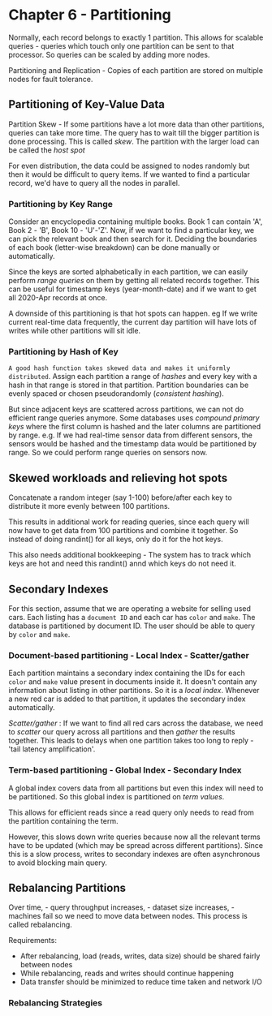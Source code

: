 # Chapter 6 - Partitioning

Normally, each record belongs to exactly 1 partition. This allows for scalable queries - queries which touch only one partition can be sent to that processor. So queries can be scaled by adding more nodes.

Partitioning and Replication - Copies of each partition are stored on multiple nodes for fault tolerance.

## Partitioning of Key-Value Data

Partition Skew - If some partitions have a lot more data than other partitions, queries can take more time. The query has to wait till the bigger partition is done processing. This is called _skew_. The partition with the larger load can be called the _host spot_

For even distribution, the data could be assigned to nodes randomly but then it would be difficult to query items. If we wanted to find a particular record, we'd have to query all the nodes in parallel.

### Partitioning by Key Range
Consider an encyclopedia containing multiple books. Book 1 can contain 'A', Book 2 - 'B', Book 10 - 'U'-'Z'. Now, if we want to find a particular key, we can pick the relevant book and then search for it. Deciding the boundaries of each book (letter-wise breakdown) can be done manually or automatically.

Since the keys are sorted alphabetically in each partition, we can easily perform _range queries_ on them by getting all related records together. This can be useful for timestamp keys (year-month-date) and if we want to get all 2020-Apr records at once.

A downside of this partitioning is that hot spots can happen. eg If we write current real-time data frequently, the current day partition will have lots of writes while other partitions will sit idle.

### Partitioning by Hash of Key
`A good hash function takes skewed data and makes it uniformly distributed`. Assign each partition a range of _hashes_ and every key with a hash in that range is stored in that partition. Partition boundaries can be evenly spaced or chosen pseudorandomly (_consistent hashing_).

But since adjacent keys are scattered across partitions, we can not do efficient range queries anymore. Some databases uses _compound primary keys_ where the first column is hashed and the later columns are partitioned by range. e.g. If we had real-time sensor data from different sensors, the sensors would be hashed and the timestamp data would be partitioned by range. So we could perform range queries on sensors now.

## Skewed workloads and relieving hot spots
Concatenate a random integer (say 1-100) before/after each key to distribute it more evenly between 100 partitions.

This results in additional work for reading queries, since each query will now have to get data from 100 partitions and combine it together. So instead of doing randint() for all keys, only do it for the hot keys.

This also needs additional bookkeeping - The system has to track which keys are hot and need this randint() annd which keys do not need it.

## Secondary Indexes
For this section, assume that we are operating a website for selling used cars. Each listing has a `document ID` and each car has `color` and `make`. The database is partitioned by document ID. The user should be able to query by `color` and `make`.

### Document-based partitioning - Local Index - Scatter/gather
Each partition maintains a secondary index containing the IDs for each `color` and `make` value present in documents inside it. It doesn't contain any information about listing in other partitions. So it is a _local index_. Whenever a new red car is added to that partition, it updates the secondary index automatically.

_Scatter/gather_ : If we want to find all red cars across the database, we need to _scatter_ our query across all partitions and then _gather_ the results together. This leads to delays when one partition takes too long to reply - 'tail latency amplification'.

### Term-based partitioning - Global Index - Secondary Index
A global index covers data from all partitions but even this index will need to be partitioned. So this global index is partitioned on _term values_.

This allows for efficient reads since a read query only needs to read from the partition containing the term.

However, this slows down write queries because now all the relevant terms have to be updated (which may be spread across different partitions). Since this is a slow process, writes to secondary indexes are often asynchronous to avoid blocking main query.

## Rebalancing Partitions
Over time, - query throughput increases, - dataset size increases, - machines fail so we need to move data between nodes. This process is called rebalancing.

Requirements:
- After rebalancing, load (reads, writes, data size) should be shared fairly between nodes
- While rebalancing, reads and writes should continue happening
- Data transfer should be minimized to reduce time taken and network I/O

### Rebalancing Strategies
